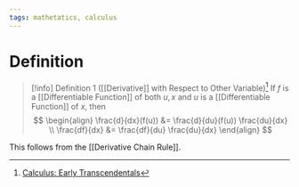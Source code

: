 ```yaml
---
tags: mathetatics, calculus
---
```


# Definition

> [!info] Definition 1 ([[Derivative]] with Respect to Other Variable)[^1]
> If $f$ is a [[Differentiable Function]] of both $u, x$ and $u$ is a [[Differentiable Function]] of $x$, then
> $$
> \begin{align}
> \frac{d}{dx}(f(u)) &= \frac{d}{du}(f(u)) \frac{du}{dx} \\
> \frac{df}{dx} &= \frac{df}{du} \frac{du}{dx}
> \end{align}
> $$

This follows from the [[Derivative Chain Rule]].

[^1]: [Calculus: Early Transcendentals](zotero://open-pdf/library/items/EEFDQ9Y5?page=232)